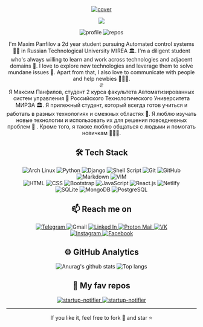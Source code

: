 <p align="center">
 <a target="_blank" rel="noopener noreferrer" href="https://uadd.me/mdpanf">
  <img src="https://i.comss.pics/2021/12/19/mdp_cov.png" alt="cover"/>
 </a>
</p>

<p align="center">
 <img src="https://readme-typing-svg.herokuapp.com?color=%2380AFF7&center=true&vCenter=true&lines=Hi+there%2C+I+am+Maxim+Panfilov;Python-developer+%26+Linux+amateur"/>
</p>

<p align="center">
 <img src="https://komarev.com/ghpvc/?username=mdpanf&color=003153" alt="profile"/>
 <!-- <img src="https://badges.pufler.dev/visits/mdpanf/mdpanf?color=003153" alt="visits"/> -->
 <!-- <img src="https://badges.pufler.dev/years/mdpanf?color=003153" alt="years"/> -->
 <img src="https://badges.pufler.dev/repos/mdpanf?color=003153" alt="repos"/>
</p>

<p align="center">
  I'm Maxim Panfilov a 2d year student pursuing Automated control systems 👨‍🎓 in Russian Technological University MIREA 🏛. I'm a diligent student who's always willing to learn and work across technologies  and adjacent domains 💫. I love to explore new technologies and leverage them to solve mundane issues 👀. Apart from that, I also love to communicate with people and help newbies 👩🏻‍💻.
 <br>⥯<br>
  Я Максим Панфилов, студент 2 курса факультета Автоматизированных систем управления 👨‍ Российского Технологического Университета МИРЭА 🏛. Я прилежный студент, который всегда готов учиться и работать в разных технологиях и смежных областях 💫. Я люблю изучать новые технологии и использовать их для решения повседневных проблем 👀 . Кроме того, я также люблю общаться с людьми и помогать новичкам 👩🏻‍💻.
</p>

<h2 align="center">🛠 Tech Stack</h2>

<p align="center">
 <img src="https://img.shields.io/badge/Arch_Linux-1793D1?style=flat-square&logo=arch-linux&logoColor=white" alt="Arch Linux"/>
 <img src="https://img.shields.io/badge/Python-14354C?style=flat-square&logo=python&logoColor=white" alt="Python"/>
 <img src="https://img.shields.io/badge/Django-092E20?style=flat-square&logo=django&logoColor=white" alt="Django"/>
 <img src="https://img.shields.io/badge/Shell_Script-121011?style=flat-square&logo=gnu-bash&logoColor=white" alt="Shell Script"/>
 
 <img src="https://img.shields.io/badge/Git-F05032?style=flat-square&logo=git&logoColor=white" alt="Git"/>
 <img src="https://img.shields.io/badge/GitHub-333333?style=flat-square&logo=github&logoColor=white" alt="GitHub"/>
 <img src="https://img.shields.io/badge/Markdown-030202?style=flat-square&logo=markdown&logoColor=white" alt="Markdown"/>
 <img src="https://img.shields.io/badge/VIM-134828?style=flat-square&logo=vim&logoColor=white" alt="VIM"/>
 <br>
 <img src="https://img.shields.io/badge/HTML5-E34F26?style=flat-square&logo=html5&logoColor=white" alt="HTML"/>
 <img src="https://img.shields.io/badge/CSS3-1572B6?style=flat-square&logo=CSS3&logoColor=white" alt="CSS"/>
 <img src="https://img.shields.io/badge/-Bootstrap-563D7C?style=flat-square&logo=bootstrap&logoColor=white" alt="Bootstrap"/>
 
 <img src="https://img.shields.io/badge/JavaScript-323330?style=flat-square&logo=javascript&logoColor=F7DF1E" alt="JavaScript"/>
 <img src="https://img.shields.io/badge/-React-20232A?style=flat-square&logo=react" alt="React.js"/>
 
 <img src="https://img.shields.io/badge/Netlify-00C7B7?style=flat-square&logo=netlify&logoColor=white" alt="Netlify"/>
 <br>
 <img src="https://img.shields.io/badge/SQLite-07405E?style=flat-square&logo=sqlite&logoColor=white" alt="SQLite"/>
 <img src="https://img.shields.io/badge/MongoDB-4EA94B?style=flat-square&logo=mongodb&logoColor=white" alt="MongoDB"/>
 <img src="https://img.shields.io/badge/-PostgreSQL-316192?style=flat-square&logo=postgresql&logoColor=white" alt="PostgreSQL"/>
</p>

<h2 align="center">📫 Reach me on</h2>

<p align="center">
 <!-- Telegram -->
 <a target="_blank" rel="noopener noreferrer" href="https://t.me/mdpanf">
  <img src="https://img.shields.io/badge/-mdpanf-2CA5E0?style=flat-square&logo=telegram&logoColor=white&link=https://t.me/mdpanf" alt="Telegram"/>
 </a>
 <!-- Gmail -->
 <a target="_blank" rel="noopener noreferrer" href="mailto:mdpanf@gmail.com" style="text-decoration: none;">
  <img src="https://img.shields.io/badge/-mdpanf-c14438?style=flat-square&logo=Gmail&logoColor=white&link=mailto:mdpanf@gmail.com" alt="Gmail"/>
 </a>
 <!-- LinkedIn -->
 <a target="_blank" rel="noopener noreferrer" href="https://www.linkedin.com/in/mdpanf">
  <img src="https://img.shields.io/badge/-mdpanf-0077B5?style=flat-square&logo=Linkedin&logoColor=white&link=https://www.linkedin.com/in/mdpanf" alt="Linked In"/>
 </a>
 <!-- Proton Mail -->
 <a target="_blank" rel="noopener noreferrer" href="mailto:mdpanf@protonmail.ch">
  <img src="https://img.shields.io/badge/-mdpanf-8B89CC?style=flat-square&logo=protonmail&logoColor=white&link=mailto:mdpanf@protonmail.ch" alt="Proton Mail"/>
 </a>
 <!-- VK -->
 <a target="_blank" rel="noopener noreferrer" href="https://vk.com/mdpanf">
  <img src="https://img.shields.io/badge/-mdpanf-2787F5?style=flat-square&logo=vk&logoColor=white&link=https://vk.com/mdpanf" alt="VK"/>
 </a>
 <br>
 <!-- Instagram -->
 <a target="_blank" rel="noopener noreferrer" href="https://www.instagram.com/mdpanf7/">
  <img src="https://img.shields.io/badge/-mdpanf7-E4405F?style=flat-square&logo=instagram&logoColor=white&link=https://www.instagram.com/mdpanf7" alt="Instagram"/>
 </a>
 <!-- Facebook -->
 <a target="_blank" rel="noopener noreferrer" href="https://fb.com/mdpanf7">
  <img src="https://img.shields.io/badge/-mdpanf7-1877F2?style=flat-square&logo=facebook&logoColor=white&link=https://fb.com/mdpanf7" alt="Facebook"/>
 </a>
</p>

<h2 align="center" >⚙️ GitHub Analytics</h2>

<p align="center">
 <img src="https://github-readme-stats.vercel.app/api?username=mdpanf&hide_border=true&theme=ayu-mirage&hide=prs,contribs&show_icons=true" alt="Anurag's github stats"/>
 <img src="https://github-readme-stats.vercel.app/api/top-langs/?username=mdpanf&layout=compact&exclude_repo=mdpanf.github.io&hide_border=true&theme=ayu-mirage" alt="Top langs"/>
</p>

<h2 align="center" >💛 My fav repos</h2>
<p align="center">
 <a target="_blank" rel="noopener noreferrer" href="https://github.com/mdpanf/gh_avatars">
  <img src="https://github-readme-stats.vercel.app/api/pin/?username=mdpanf&repo=gh-avatars&show_icons=true&include_all_commits=true&hide_border=true&theme=ayu-mirage&show_owner=true" alt="startup-notifier"/>
 </a>
 <a target="_blank" rel="noopener noreferrer" href="https://github.com/mdpanf/tgm-startup-notifier">
  <img src="https://github-readme-stats.vercel.app/api/pin/?username=mdpanf&repo=tgm-startup-notifier&show_icons=true&include_all_commits=true&hide_border=true&theme=ayu-mirage&show_owner=true" alt="startup-notifier"/>
 </a>
</p>

<hr>
<p align="center">If you like it, feel free to fork 🍴 and star ⭐</p>
